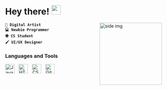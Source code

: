 # Hey there! <img src="https://emojipedia-us.s3.amazonaws.com/source/noto-emoji-animations/344/waving-hand_1f44b.gif" width="30px" height="30px">

<img src="https://www.icegif.com/wp-content/uploads/2022/05/icegif-1035.gif" align = "right" alt="side img" width="200" height="auto" />


**`🎨 Digital Artist`** <br/>
**`💻 Newbie Programmer`** <br/>
**`👽 CS Student`** <br/>
**`🖌️ UI/UX Designer`**


### Languages and Tools 

<img align="left" alt="Java" width="30px" style="padding-right:10px;" src="https://cdn.jsdelivr.net/gh/devicons/devicon/icons/java/java-original.svg"/>
<img align="left" alt="HTML" width="30px" style="padding-right:10px;" src="https://cdn.jsdelivr.net/gh/devicons/devicon/icons/html5/html5-plain.svg" />
<img align="left" alt="CSS" width="30px" style="padding-right:10px;" src="https://cdn.jsdelivr.net/gh/devicons/devicon/icons/css3/css3-plain.svg" />
<img align="left" alt="GitHub" width="30px" style="padding-right:10px;" src="https://cdn.jsdelivr.net/gh/devicons/devicon/icons/github/github-original.svg" /> 
<br />



#
